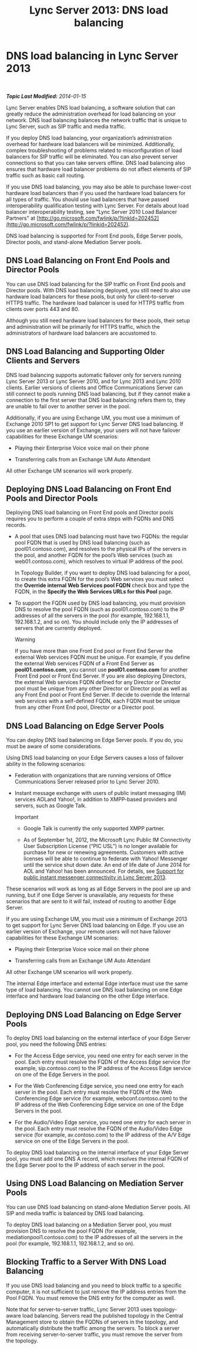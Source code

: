 ﻿---
title: 'Lync Server 2013: DNS load balancing'
TOCTitle: DNS load balancing
ms:assetid: 7ed0ed20-33ad-4253-926d-21d392590ae7
ms:mtpsurl: https://technet.microsoft.com/en-us/library/Gg398634(v=OCS.15)
ms:contentKeyID: 48184625
ms.date: 07/23/2014
mtps_version: v=OCS.15
---

<div data-xmlns="http://www.w3.org/1999/xhtml">

<div class="topic" data-xmlns="http://www.w3.org/1999/xhtml" data-msxsl="urn:schemas-microsoft-com:xslt" data-cs="http://msdn.microsoft.com/en-us/">

<div data-asp="http://msdn2.microsoft.com/asp">

# DNS load balancing in Lync Server 2013

</div>

<div id="mainSection">

<div id="mainBody">

<span> </span>

_**Topic Last Modified:** 2014-01-15_

Lync Server enables DNS load balancing, a software solution that can greatly reduce the administration overhead for load balancing on your network. DNS load balancing balances the network traffic that is unique to Lync Server, such as SIP traffic and media traffic.

If you deploy DNS load balancing, your organization’s administration overhead for hardware load balancers will be minimized. Additionally, complex troubleshooting of problems related to misconfiguration of load balancers for SIP traffic will be eliminated. You can also prevent server connections so that you can take servers offline. DNS load balancing also ensures that hardware load balancer problems do not affect elements of SIP traffic such as basic call routing.

If you use DNS load balancing, you may also be able to purchase lower-cost hardware load balancers than if you used the hardware load balancers for all types of traffic. You should use load balancers that have passed interoperability qualification testing with Lync Server. For details about load balancer interoperability testing, see "Lync Server 2010 Load Balancer Partners" at [http://go.microsoft.com/fwlink/p/?linkId=202452](http://go.microsoft.com/fwlink/p/?linkid=202452).

DNS load balancing is supported for Front End pools, Edge Server pools, Director pools, and stand-alone Mediation Server pools.

<div>

## DNS Load Balancing on Front End Pools and Director Pools

You can use DNS load balancing for the SIP traffic on Front End pools and Director pools. With DNS load balancing deployed, you still need to also use hardware load balancers for these pools, but only for client-to-server HTTPS traffic. The hardware load balancer is used for HTTPS traffic from clients over ports 443 and 80.

Although you still need hardware load balancers for these pools, their setup and administration will be primarily for HTTPS traffic, which the administrators of hardware load balancers are accustomed to.

<div>

## DNS Load Balancing and Supporting Older Clients and Servers

DNS load balancing supports automatic failover only for servers running Lync Server 2013 or Lync Server 2010, and for Lync 2013 and Lync 2010 clients. Earlier versions of clients and Office Communications Server can still connect to pools running DNS load balancing, but if they cannot make a connection to the first server that DNS load balancing refers them to, they are unable to fail over to another server in the pool.

Additionally, if you are using Exchange UM, you must use a minimum of Exchange 2010 SP1 to get support for Lync Server DNS load balancing. If you use an earlier version of Exchange, your users will not have failover capabilities for these Exchange UM scenarios:

  - Playing their Enterprise Voice voice mail on their phone

  - Transferring calls from an Exchange UM Auto Attendant

All other Exchange UM scenarios will work properly.

</div>

<div>

## Deploying DNS Load Balancing on Front End Pools and Director Pools

Deploying DNS load balancing on Front End pools and Director pools requires you to perform a couple of extra steps with FQDNs and DNS records.

  - A pool that uses DNS load balancing must have two FQDNs: the regular pool FQDN that is used by DNS load balancing (such as pool01.contoso.com), and resolves to the physical IPs of the servers in the pool, and another FQDN for the pool’s Web services (such as web01.contoso.com), which resolves to virtual IP address of the pool.
    
    In Topology Builder, if you want to deploy DNS load balancing for a pool, to create this extra FQDN for the pool’s Web services you must select the **Override internal Web Services pool FQDN** check box and type the FQDN, in the **Specify the Web Services URLs for this Pool** page.

  - To support the FQDN used by DNS load balancing, you must provision DNS to resolve the pool FQDN (such as pool01.contoso.com) to the IP addresses of all the servers in the pool (for example, 192.168.1.1, 192.168.1.2, and so on). You should include only the IP addresses of servers that are currently deployed.
    
    <div>
    

    > [!WARNING]  
    > If you have more than one Front End pool or Front End Server the external Web services FQDN must be unique. For example, if you define the external Web services FQDN of a Front End Server as <STRONG>pool01.contoso.com</STRONG>, you cannot use <STRONG>pool01.contoso.com</STRONG> for another Front End pool or Front End Server. If you are also deploying Directors, the external Web services FQDN defined for any Director or Director pool must be unique from any other Director or Director pool as well as any Front End pool or Front End Server. If decide to override the Internal web services with a self-defined FQDN, each FQDN must be unique from any other Front End pool, Director or a Director pool.

    
    </div>

</div>

</div>

<div>

## DNS Load Balancing on Edge Server Pools

You can deploy DNS load balancing on Edge Server pools. If you do, you must be aware of some considerations.

Using DNS load balancing on your Edge Servers causes a loss of failover ability in the following scenarios:

  - Federation with organizations that are running versions of Office Communications Server released prior to Lync Server 2010.

  - Instant message exchange with users of public instant messaging (IM) services AOLand Yahoo\!, in addition to XMPP-based providers and servers, such as Google Talk.
    
    <div>
    

    > [!IMPORTANT]  
    > <UL>
    > <LI>
    > <P>Google Talk is currently the only supported XMPP partner.</P>
    > <LI>
    > <P>As of September 1st, 2012, the Microsoft Lync Public IM Connectivity User Subscription License (“PIC USL”) is no longer available for purchase for new or renewing agreements. Customers with active licenses will be able to continue to federate with Yahoo! Messenger until the service shut down date. An end of life date of June 2014 for AOL and Yahoo! has been announced. For details, see <A href="lync-server-2013-support-for-public-instant-messenger-connectivity.md">Support for public instant messenger connectivity in Lync Server 2013</A>.</P></LI></UL>

    
    </div>

These scenarios will work as long as all Edge Servers in the pool are up and running, but if one Edge Server is unavailable, any requests for these scenarios that are sent to it will fail, instead of routing to another Edge Server.

If you are using Exchange UM, you must use a minimum of Exchange 2013 to get support for Lync Server DNS load balancing on Edge. If you use an earlier version of Exchange, your remote users will not have failover capabilities for these Exchange UM scenarios:

  - Playing their Enterprise Voice voice mail on their phone

  - Transferring calls from an Exchange UM Auto Attendant

All other Exchange UM scenarios will work properly.

The internal Edge interface and external Edge interface must use the same type of load balancing. You cannot use DNS load balancing on one Edge interface and hardware load balancing on the other Edge interface.

<div>

## Deploying DNS Load Balancing on Edge Server Pools

To deploy DNS load balancing on the external interface of your Edge Server pool, you need the following DNS entries:

  - For the Access Edge service, you need one entry for each server in the pool. Each entry must resolve the FQDN of the Access Edge service (for example, sip.contoso.com) to the IP address of the Access Edge service on one of the Edge Servers in the pool.

  - For the Web Conferencing Edge service, you need one entry for each server in the pool. Each entry must resolve the FQDN of the Web Conferencing Edge service (for example, webconf.contoso.com) to the IP address of the Web Conferencing Edge service on one of the Edge Servers in the pool.

  - For the Audio/Video Edge service, you need one entry for each server in the pool. Each entry must resolve the FQDN of the Audio/Video Edge service (for example, av.contoso.com) to the IP address of the A/V Edge service on one of the Edge Servers in the pool.

To deploy DNS load balancing on the internal interface of your Edge Server pool, you must add one DNS A record, which resolves the internal FQDN of the Edge Server pool to the IP address of each server in the pool.

</div>

</div>

<div>

## Using DNS Load Balancing on Mediation Server Pools

You can use DNS load balancing on stand-alone Mediation Server pools. All SIP and media traffic is balanced by DNS load balancing.

To deploy DNS load balancing on a Mediation Server pool, you must provision DNS to resolve the pool FQDN (for example, mediationpool1.contoso.com) to the IP addresses of all the servers in the pool (for example, 192.168.1.1, 192.168.1.2, and so on).

</div>

<div>

## Blocking Traffic to a Server With DNS Load Balancing

If you use DNS load balancing and you need to block traffic to a specific computer, it is not sufficient to just remove the IP address entries from the Pool FQDN. You must remove the DNS entry for the computer as well.

Note that for server-to-server traffic, Lync Server 2013 uses topology-aware load balancing. Servers read the published topology in the Central Management store to obtain the FQDNs of servers in the topology, and automatically distribute the traffic among the servers. To block a server from receiving server-to-server traffic, you must remove the server from the topology.

</div>

</div>

<span> </span>

</div>

</div>

</div>

